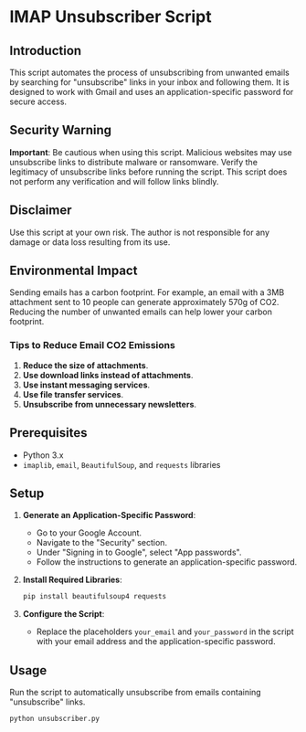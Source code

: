 
# IMAP Unsubscriber Script

## Introduction

This script automates the process of unsubscribing from unwanted emails by searching for "unsubscribe" links in your inbox and following them. It is designed to work with Gmail and uses an application-specific password for secure access.


## Security Warning

**Important**: Be cautious when using this script. Malicious websites may use unsubscribe links to distribute malware or ransomware. Verify the legitimacy of unsubscribe links before running the script. This script does not perform any verification and will follow links blindly.

## Disclaimer

Use this script at your own risk. The author is not responsible for any damage or data loss resulting from its use.

## Environmental Impact

Sending emails has a carbon footprint. For example, an email with a 3MB attachment sent to 10 people can generate approximately 570g of CO2. Reducing the number of unwanted emails can help lower your carbon footprint.

### Tips to Reduce Email CO2 Emissions

1. **Reduce the size of attachments**.
2. **Use download links instead of attachments**.
3. **Use instant messaging services**.
4. **Use file transfer services**.
5. **Unsubscribe from unnecessary newsletters**.

## Prerequisites

- Python 3.x
- `imaplib`, `email`, `BeautifulSoup`, and `requests` libraries

## Setup

1. **Generate an Application-Specific Password**:
   - Go to your Google Account.
   - Navigate to the "Security" section.
   - Under "Signing in to Google", select "App passwords".
   - Follow the instructions to generate an application-specific password.

2. **Install Required Libraries**:
   ```bash
   pip install beautifulsoup4 requests
    ```

3. **Configure the Script**:
   - Replace the placeholders `your_email` and `your_password` in the script with your email address and the application-specific password.

## Usage

Run the script to automatically unsubscribe from emails containing "unsubscribe" links.

```bash
python unsubscriber.py
```




